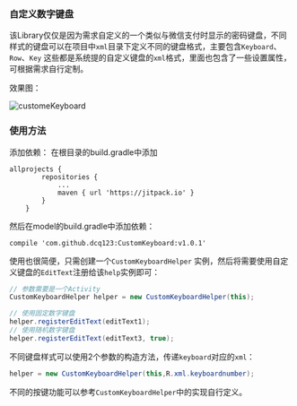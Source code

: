 ### 自定义数字键盘

该Library仅仅是因为需求自定义的一个类似与微信支付时显示的密码键盘，不同样式的键盘可以在项目中`xml`目录下定义不同的键盘格式，主要包含`Keyboard`、`Row`、`Key` 这些都是系统提的自定义键盘的`xml`格式，里面也包含了一些设置属性，可根据需求自行定制。

效果图：

 ![customeKeyboard](Screen/customeKeyboard.gif)

### 使用方法

添加依赖：
在根目录的build.gradle中添加
```
allprojects {
		repositories {
			...
			maven { url 'https://jitpack.io' }
		}
	}
```
然后在model的build.gradle中添加依赖：
```
compile 'com.github.dcq123:CustomKeyboard:v1.0.1'

```


使用也很简便，只需创建一个`CustomKeyboardHelper` 实例，然后将需要使用自定义键盘的`EditText`注册给该`help`实例即可：

```java
// 参数需要是一个Activity
CustomKeyboardHelper helper = new CustomKeyboardHelper(this);

// 使用固定数字键盘
helper.registerEditText(editText1);
// 使用随机数字键盘
helper.registerEditText(editText3, true);
```

不同键盘样式可以使用2个参数的构造方法，传递`keyboard`对应的`xml`：

```java
helper = new CustomKeyboardHelper(this,R.xml.keyboardnumber);
```

不同的按键功能可以参考`CustomKeyboardHelper`中的实现自行定义。

